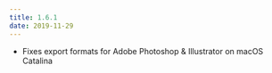 ```yaml
---
title: 1.6.1
date: 2019-11-29
---
```


- Fixes export formats for Adobe Photoshop & Illustrator on macOS Catalina
